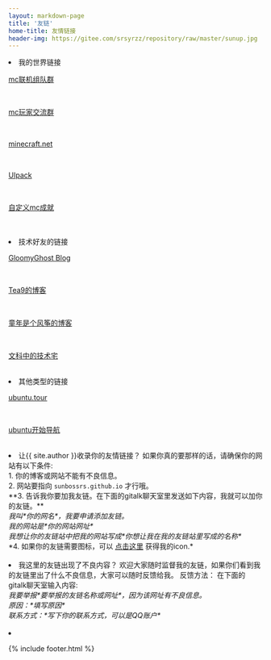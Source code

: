 ```yaml
---
layout: markdown-page
title: '友链'
home-title: 友情链接
header-img: https://gitee.com/srsyrzz/repository/raw/master/sunup.jpg
---
```

<link rel="stylesheet" href="https://cdn.jsdelivr.net/npm/gitalk@1/dist/gitalk.css">

<style type="text/css">
      .address {
        color:#66B3FF;
        font-size:13px;
      }
    </style>
    
<li>
   <span class="tag-name" id="minecraftlink">我的世界链接</span>   
<br>
   <p><i class='fa fa-telegram'></i><a href="https://mcog.s.cn.vc">mc联机组队群</a></p>
<br>
   <p><i class='fa fa-telegram'></i><a href="https://mcpxg.weebly.com">mc玩家交流群</a></p>
<br>
   <p><i class='fa fa-telegram'></i><a href="http://minecraft.net">minecraft.net</a></p>
<br>
   <p><i class='fa fa-telegram'></i><a href="http://uipack.techplayer.org/">UIpack</a></p>
<br>
   <p><i class='fa fa-telegram'></i><a href="http://mc.whitegem.net">自定义mc成就</a></p>
<br>
</li>
<br>
<li>
   <span class='tag-name' id='technologylink'>技术好友的链接</span>
<br>
   <p><i class='fa fa-paper-plane'></i><a href="http://gloomyghost.com">GloomyGhost Blog</a></p>
<br>
   <p><i class='fa fa-paper-plane'></i><a href="https://tea9.github.io">Tea9的博客</a></p>
<br>
    <p><i class='fa fa-paper-plane'></i><a href="https://www.zhangqirun.cn">童年是个风筝的博客</a></p>
<br>
   <p><i class='fa fa-paper-plane'></i><a href='https://townwang.com'>文科中的技术宅</a></p>
</li>
<br>
<li>
   <span class='tag-name' id='other'>其他类型的链接</span>
<br>
   <p><a href="http://tour.ubuntu.com/zn-CN">ubuntu.tour</a></p>
<br>
   <p><a href="http://start.ubuntu.com">ubuntu开始导航</a></p>
</li>
    <br>
<li>
    <span class="tag-name" id="igetyourwebhere"> 让{{ site.author }}收录你的友情链接？ </span>
    如果你真的要那样的话，请确保你的网站有以下条件:<br>
    1. 你的博客或网站不能有不良信息。  <br>
    2. 网站要指向 <code>sunbossrs.github.io</code> 才行哦。<br>  
    **3. 告诉我你要加我友链。在下面的gitalk聊天室里发送如下内容，我就可以加你的友链。**  
    <address>我叫*你的网名*，我要申请添加友链。</address>
    <address>我的网站是*你的网站网址*</address>
    <address>我想让你的友链站中把我的网站写成*你想让我在我的友链站里写成的名称*</address>
    *4. 如果你的友链需要图标，可以 <a href='/https://avatars3.githubusercontent.com/u/38691765?s=96&v=4'>点击这里</a> 获得我的icon.*  
</li>
    <br>
<li>
    <span class="tag-name" id="MyFriendLinkHasBadThings"> 我这里的友链出现了不良内容？ </span>
    欢迎大家随时监督我的友链，如果你们看到我的友链里出了什么不良信息，大家可以随时反馈给我。  
    反馈方法：  
    在下面的gitalk聊天室输入内容:  
    <address>我要举报*要举报的友链名称或网址*，因为该网址有不良信息。</address>
    <address>原因：*填写原因*</address>
    <address>联系方式：*写下你的联系方式，可以是QQ账户*</address>
</li>
    <br>   
<li>
   <script src="/assets/js/SunTalk.min.js"></script>

   <div id="gitalk_container"></div>     
   <script>
    var gitalk = new Gitalk({
      clientID: '800a929ad18c8e90fdbc',
      clientSecret: '3dcb1cc3680b9b85ad4291367b4aafefd6806e58',
      repo: 'BlogCommentStore',
      owner: 'SunbossRS',
      admin: 'SunbossRS',
      id: location.pathname,     
      distractionFreeMode: 'true'  
    })
    gitalk.render('gitalk_container')
   </script>



</ul>

</main>

{% include footer.html %}
